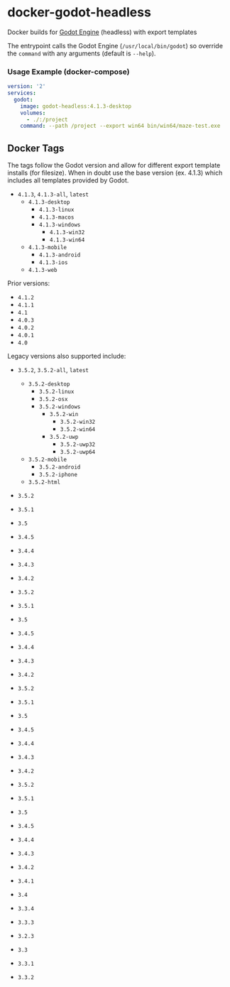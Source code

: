 # docker-godot-headless

Docker builds for [Godot Engine](https://godotengine.org/) (headless) with export templates

The entrypoint calls the Godot Engine (`/usr/local/bin/godot`) so override the `command` with any arguments (default is `--help`).

### Usage Example (docker-compose)

```yaml
version: '2'
services:
  godot:
    image: godot-headless:4.1.3-desktop
    volumes:
      - ./:/project
    command: --path /project --export win64 bin/win64/maze-test.exe
```

## Docker Tags

The tags follow the Godot version and allow for different export template installs (for filesize). When in doubt use the base version (ex. 4.1.3) which includes all templates provided by Godot.

- `4.1.3`, `4.1.3-all`, `latest`
  - `4.1.3-desktop`
    - `4.1.3-linux`
    - `4.1.3-macos`
    - `4.1.3-windows`
      - `4.1.3-win32`
      - `4.1.3-win64`
  - `4.1.3-mobile`
    - `4.1.3-android`
    - `4.1.3-ios`
  - `4.1.3-web`

Prior versions:

- `4.1.2`
- `4.1.1`
- `4.1`
- `4.0.3`
- `4.0.2`
- `4.0.1`
- `4.0`

Legacy versions also supported include:

- `3.5.2`, `3.5.2-all`, `latest`
  - `3.5.2-desktop`
    - `3.5.2-linux`
    - `3.5.2-osx`
    - `3.5.2-windows`
      - `3.5.2-win`
        - `3.5.2-win32`
        - `3.5.2-win64`
      - `3.5.2-uwp`
        - `3.5.2-uwp32`
        - `3.5.2-uwp64`
  - `3.5.2-mobile`
    - `3.5.2-android`
    - `3.5.2-iphone`
  - `3.5.2-html`

- `3.5.2`
- `3.5.1`
- `3.5`
- `3.4.5`
- `3.4.4`
- `3.4.3`
- `3.4.2`
- `3.5.2`
- `3.5.1`
- `3.5`
- `3.4.5`
- `3.4.4`
- `3.4.3`
- `3.4.2`
- `3.5.2`
- `3.5.1`
- `3.5`
- `3.4.5`
- `3.4.4`
- `3.4.3`
- `3.4.2`
- `3.5.2`
- `3.5.1`
- `3.5`
- `3.4.5`
- `3.4.4`
- `3.4.3`
- `3.4.2`
- `3.4.1`
- `3.4`
- `3.3.4`
- `3.3.3`
- `3.2.3`
- `3.3`
- `3.3.1`
- `3.3.2`